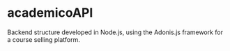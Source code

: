 # academicoAPI
Backend structure developed in Node.js, using the Adonis.js framework for a course selling platform.
